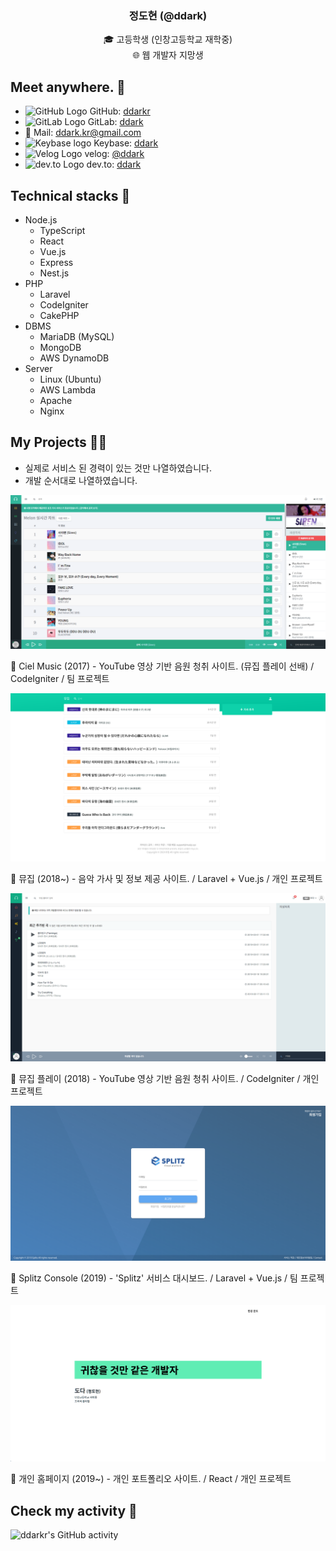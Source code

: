 <h3 align="center">정도현 (@ddark)</h3>
<p align="center">🎓 고등학생 (인창고등학교 재학중)
<br />
🌐 웹 개발자 지망생</p>

## Meet anywhere. 👋

- <img src="https://github.githubassets.com/pinned-octocat.svg" alt="GitHub Logo" width="18"/> GitHub: [ddarkr](https://github.com/ddarkr)
- <img src="https://assets.gitlab-static.net/assets/logo-d36b5212042cebc89b96df4bf6ac24e43db316143e89926c0db839ff694d2de4.svg" alt="GitLab Logo" width="17"> GitLab: [ddark](https://gitlab.com/ddark)
- 📧 Mail: ddark.kr@gmail.com
- <img src="https://keybase.io/favicon.ico" alt="Keybase logo" width="18"> Keybase: [ddark](https://keybase.io/ddark)
- <img src="https://cdn.velog.io/favicons/favicon-32x32.png" alt="Velog Logo" width="18"> velog: [@ddark](https://velog.io/@ddark)
- <img src="https://practicaldev-herokuapp-com.freetls.fastly.net/assets/android-icon-128x128-ac6d217579b9ef3362ffec87f96de83148f80c5b5b06e06df6506b7606e7e2b6.png" alt="dev.to Logo" width="17" /> dev.to: [ddark](https://dev.to/ddark)

## Technical stacks 🍱

- Node.js
  - TypeScript
  - React
  - Vue.js
  - Express
  - Nest.js
- PHP
  - Laravel
  - CodeIgniter
  - CakePHP
- DBMS
  - MariaDB (MySQL)
  - MongoDB
  - AWS DynamoDB
- Server
  - Linux (Ubuntu)
  - AWS Lambda
  - Apache
  - Nginx

## My Projects 👨‍💻

- 실제로 서비스 된 경력이 있는 것만 나열하였습니다.
- 개발 순서대로 나열하였습니다.

![](./assets/cielMusic_v1.png)

🔼 Ciel Music (2017) - YouTube 영상 기반 음원 청취 사이트. (뮤집 플레이 선배) / CodeIgniter / 팀 프로젝트

![](./assets/muzip.png)

🔼 뮤집 (2018~) - 음악 가사 및 정보 제공 사이트. / Laravel + Vue.js / 개인 프로젝트

![](./assets/muzipPlay.png)

🔼 뮤집 플레이 (2018) - YouTube 영상 기반 음원 청취 사이트. / CodeIgniter / 개인 프로젝트

![](./assets/splitzConsole.png)

🔼 Splitz Console (2019) - 'Splitz' 서비스 대시보드. / Laravel + Vue.js / 팀 프로젝트

![](./assets/ddarkHome_v2.png)

🔼 개인 홈페이지 (2019~) - 개인 포트폴리오 사이트. / React / 개인 프로젝트

## Check my activity 🤨

![ddarkr's GitHub activity](https://ghchart.rshah.org/ddarkr)
